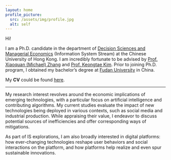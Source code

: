 ```yaml
---
layout: home
profile_picture:
  src: /assets/img/profile.jpg
  alt: self
---
```


Hi! 

I am a Ph.D. candidate in the department of [Decision Sciences and Managerial Economics](https://grad.bschool.cuhk.edu.hk/programmes/decision-sciences-managerial-economics/) (Information System Stream) at the Chinese University of Hong Kong. I am incredibly fortunate to be advised by [Prof. Xiaoquan (Michael) Zhang](https://mikezhang.com) and [Prof. Keongtae Kim](https://keongkim.github.io). Prior to joining Ph.D. program, I obtained my bachelor’s degree at [Fudan University](https://www.fudan.edu.cn/en/) in China.

My **CV** could be found [here](https://miaozhehan99.github.io/assets/CV_MiaozheHAN.pdf).

***

My research interest revolves around the economic implications of emerging technologies, with a particular focus on artificial intelligence and contributing algorithms. My current studies evaluate the impact of new technologies being deployed in various contexts, such as social media and industrial production. While appraising their value, I endeavor to discuss potential sources of inefficiencies and offer corresponding ways of mitigations. 

As part of IS explorations, I am also broadly interested in digital platforms: how ever-changing technologies reshape user behaviors and social interactions on the platform, and how platforms help realize and even spur sustainable innovations. 


